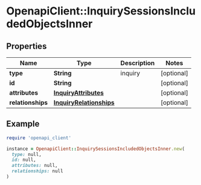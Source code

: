 # OpenapiClient::InquirySessionsIncludedObjectsInner

## Properties

| Name | Type | Description | Notes |
| ---- | ---- | ----------- | ----- |
| **type** | **String** | inquiry | [optional] |
| **id** | **String** |  | [optional] |
| **attributes** | [**InquiryAttributes**](InquiryAttributes.md) |  | [optional] |
| **relationships** | [**InquiryRelationships**](InquiryRelationships.md) |  | [optional] |

## Example

```ruby
require 'openapi_client'

instance = OpenapiClient::InquirySessionsIncludedObjectsInner.new(
  type: null,
  id: null,
  attributes: null,
  relationships: null
)
```

